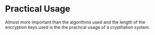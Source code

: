 # Practical Usage

Almost more important than the algorithms used and the length of the encryption keys used is the the practical usage of a crypthation system. 